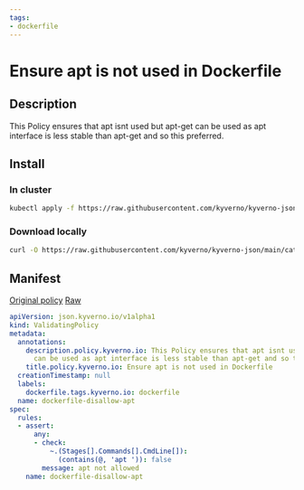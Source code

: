 ```yaml
---
tags:
- dockerfile
---
```

# Ensure apt is not used in Dockerfile

## Description

This Policy ensures that apt isnt used but apt-get can be used as apt interface is less stable than apt-get and so this preferred.

## Install

### In cluster

```bash
kubectl apply -f https://raw.githubusercontent.com/kyverno/kyverno-json/main/catalog/dockerfile/dockerfile-disallow-apt.yaml
```

### Download locally

```bash
curl -O https://raw.githubusercontent.com/kyverno/kyverno-json/main/catalog/dockerfile/dockerfile-disallow-apt.yaml
```

## Manifest

[Original policy](https://github.com/kyverno/kyverno-json/blob/main/catalog/dockerfile/dockerfile-disallow-apt.yaml)
[Raw](https://raw.githubusercontent.com/kyverno/kyverno-json/main/catalog/dockerfile/dockerfile-disallow-apt.yaml)

```yaml
apiVersion: json.kyverno.io/v1alpha1
kind: ValidatingPolicy
metadata:
  annotations:
    description.policy.kyverno.io: This Policy ensures that apt isnt used but apt-get
      can be used as apt interface is less stable than apt-get and so this preferred.
    title.policy.kyverno.io: Ensure apt is not used in Dockerfile
  creationTimestamp: null
  labels:
    dockerfile.tags.kyverno.io: dockerfile
  name: dockerfile-disallow-apt
spec:
  rules:
  - assert:
      any:
      - check:
          ~.(Stages[].Commands[].CmdLine[]):
            (contains(@, 'apt ')): false
        message: apt not allowed
    name: dockerfile-disallow-apt
```

